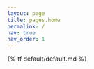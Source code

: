 ```yaml
---
layout: page
title: pages.home
permalink: /
nav: true
nav_order: 1
---
```


<!-- pages/default.md -->

{% tf default/default.md %}
